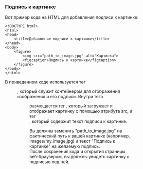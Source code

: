 ### Подпись к картинке
Вот пример кода на HTML для добавления подписи к картинке:  
```
<!DOCTYPE html>
<html>
<head>
    <title>Добавление подписи к картинке</title>
</head>
<body>
    <figure>
        <img src="path_to_image.jpg" alt="Картинка">
        <figcaption>Подпись к картинке</figcaption>
    </figure>
</body>
</html>
```
В приведенном коде используется тег <figure>, который служит контейнером для отображения изображения и его подписи. Внутри тега <figure> размещается тег <img>, который загружает и отображает картинку с помощью атрибута src, и тег <figcaption>, который содержит текст подписи к картинке.     

Вы должны заменить "path_to_image.jpg" на фактический путь к вашей картинке (например, images/my_image.jpg) и текст "Подпись к картинке" на желаемую подпись.    
После сохранения кода и открытия страницы веб-браузером, вы должны увидеть картинку с подписью под ней.     

